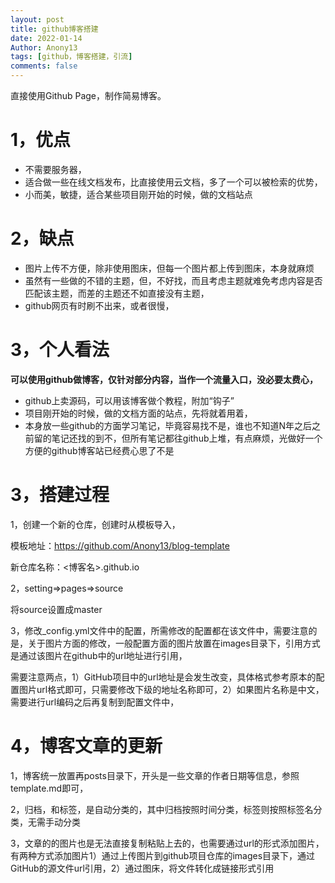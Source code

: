```yaml
---
layout: post
title: github博客搭建
date: 2022-01-14
Author: Anony13
tags: [github，博客搭建，引流]
comments: false
---
```


直接使用Github Page，制作简易博客。

# 1，优点
- 不需要服务器，
- 适合做一些在线文档发布，比直接使用云文档，多了一个可以被检索的优势，
- 小而美，敏捷，适合某些项目刚开始的时候，做的文档站点

# 2，缺点
- 图片上传不方便，除非使用图床，但每一个图片都上传到图床，本身就麻烦
- 虽然有一些做的不错的主题，但，不好找，而且考虑主题就难免考虑内容是否匹配该主题，而差的主题还不如直接没有主题，
- github网页有时刷不出来，或者很慢，

# 3，个人看法
**可以使用github做博客，仅针对部分内容，当作一个流量入口，没必要太费心，**
- github上卖源码，可以用该博客做个教程，附加“钩子”
- 项目刚开始的时候，做的文档方面的站点，先将就着用着，
- 本身放一些github的方面学习笔记，毕竟容易找不是，谁也不知道N年之后之前留的笔记还找的到不，但所有笔记都往github上堆，有点麻烦，光做好一个方便的github博客站已经费心思了不是


# 3，搭建过程
1，创建一个新的仓库，创建时从模板导入，


模板地址：https://github.com/Anony13/blog-template


新仓库名称：<博客名>.github.io


2，setting=>pages=>source


将source设置成master


3，修改_config.yml文件中的配置，所需修改的配置都在该文件中，需要注意的是，关于图片方面的修改，一般配置方面的图片放置在images目录下，引用方式是通过该图片在github中的url地址进行引用，

需要注意两点，1）GitHub项目中的url地址是会发生改变，具体格式参考原本的配置图片url格式即可，只需要修改下级的地址名称即可，2）如果图片名称是中文，需要进行url编码之后再复制到配置文件中，


# 4，博客文章的更新
1，博客统一放置再posts目录下，开头是一些文章的作者日期等信息，参照template.md即可，

2，归档，和标签，是自动分类的，其中归档按照时间分类，标签则按照标签名分类，无需手动分类

3，文章的的图片也是无法直接复制粘贴上去的，也需要通过url的形式添加图片，有两种方式添加图片1）通过上传图片到github项目仓库的images目录下，通过GitHub的源文件url引用，2）通过图床，将文件转化成链接形式引用





